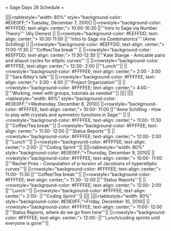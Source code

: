 = Sage Days 26 Schedule =


||||<tablestyle="width: 80%" style="background-color: #E0E0FF;">Tuesday, December 7, 2010||
||<rowstyle="background-color: #FFFFDD; text-align: center;"> 10:00-10:30  ||'''Intro to Sage via Number Theory''' (Aly Deines) ||
||<rowstyle="background-color: #EEFFDD; text-align: center;"> 10:30-11:00  ||'''Intro to Sage via Combinatorics''' (Anne Schilling) ||
||<rowstyle="background-color: #EEFFDD; text-align: center;"> 11:00-11:30  ||'''Coffee/Tea break''' ||
||<rowstyle="background-color: #EEFFDD; text-align: center;"> 11:30-12:30  ||'''Kate Stange - Amicable pairs and aliquot cycles for elliptic curves''' ||
||<rowstyle="background-color: #FFFFEE; text-align: center;"> 12:30- 2:00  ||'''Lunch'''||
||<rowstyle="background-color: #FFFFEE; text-align: center;"> 2:00 - 3:00  ||'''Sara Billey's talk'''||
||<rowstyle="background-color: #FFFFEE; text-align: center;"> 3:00 - 4:00  ||'''Project Organization'''||
||<rowstyle="background-color: #FFFFEE; text-align: center;"> 4:00 -       ||'''Working, meet with groups, tutorials as needed'''||
||||
||||<tablestyle="width: 80%" style="background-color: #E0E0FF;">Wednesday, December 8, 2010||
||<rowstyle="background-color: #FFFFEE; text-align: center;"> 10:00- 11:00  ||'''Anne Schilling - How to play with crystals and symmetric functions in Sage''' ||
||<rowstyle="background-color: #FFFFEE; text-align: center;"> 11:00- 11:30  ||'''Coffee/Tea break'''||
||<rowstyle="background-color: #FFFFEE; text-align: center;"> 11:30- 12:00  ||'''Status Reports'''||
||<rowstyle="background-color: #FFFFEE; text-align: center;"> 12:00-  2:00  ||'''Lunch'''||
||<rowstyle="background-color: #FFFFEE; text-align: center;">  2:00-        ||'''Coding Sprint'''||
||||<tablestyle="width: 80%" style="background-color: #E0E0FF;">Thursday, December 9, 2010||
||<rowstyle="background-color: #FFFFEE; text-align: center;"> 10:00- 11:00  ||'''Rachel Pries - Computation of p-torsion of Jacobians of hyperelliptic curves'''||
||<rowstyle="background-color: #FFFFEE; text-align: center;"> 11:00- 11:30  ||'''Coffee/Tea break'''||
||<rowstyle="background-color: #FFFFEE; text-align: center;"> 11:30- 12:00  ||'''Status Reports'''||
||<rowstyle="background-color: #FFFFEE; text-align: center;"> 12:00-  2:00  ||'''Lunch'''||
||<rowstyle="background-color: #FFFFEE; text-align: center;">  2:00-        ||'''Coding Sprint'''||
||||
||||<tablestyle="width: 80%" style="background-color: #E0E0FF;">Friday, December 10, 2010||
||<rowstyle="background-color: #FFFFEE; text-align: center;"> 11:00- 12:00  ||'''Status Reports, where do we go from here'''||
||<rowstyle="background-color: #FFFFEE; text-align: center;"> 12:00-        ||'''Lunch/coding sprints until everyone is gone'''||
